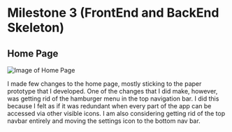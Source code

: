 Milestone 3 (FrontEnd and BackEnd Skeleton)
====

## Home Page

![Image of Home Page]()

I made few changes to the home page, mostly sticking to the paper prototype that I developed. One of the changes that I did make, however, was getting rid of the hamburger menu in the top navigation bar. I did this because I felt as if it was redundant when every part of the app can be accessed via other visible icons. I am also considering getting rid of the top navbar entirely and moving the settings icon to the bottom nav bar. 
